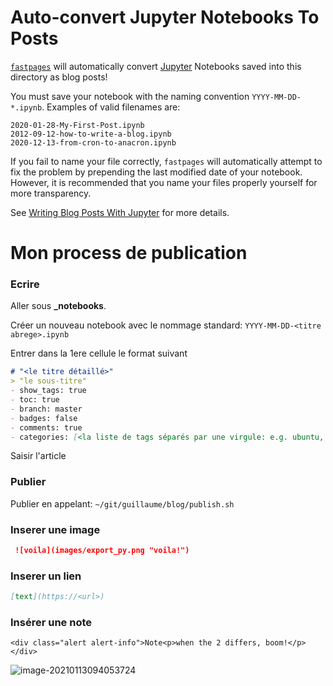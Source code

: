 # Auto-convert Jupyter Notebooks To Posts

[`fastpages`](https://github.com/fastai/fastpages) will automatically convert [Jupyter](https://jupyter.org/) Notebooks saved into this directory as blog posts!

You must save your notebook with the naming convention `YYYY-MM-DD-*.ipynb`.  Examples of valid filenames are:

```shell
2020-01-28-My-First-Post.ipynb
2012-09-12-how-to-write-a-blog.ipynb
2020-12-13-from-cron-to-anacron.ipynb
```

If you fail to name your file correctly, `fastpages` will automatically attempt to fix the problem by prepending the last modified date of your notebook. However, it is recommended that you name your files properly yourself for more transparency.

See [Writing Blog Posts With Jupyter](https://github.com/fastai/fastpages#writing-blog-posts-with-jupyter) for more details.

# Mon process de publication

### Ecrire

Aller sous **_notebooks**.

Créer un nouveau notebook avec le nommage standard: `YYYY-MM-DD-<titre abrege>.ipynb`

Entrer dans la 1ere cellule le format suivant

```markdown
# "<le titre détaillé>"
> "le sous-titre"
- show_tags: true
- toc: true
- branch: master
- badges: false
- comments: true
- categories: [<la liste de tags séparés par une virgule: e.g. ubuntu, cron]
```

Saisir l'article

### Publier

Publier en appelant: `~/git/guillaume/blog/publish.sh`

### Inserer une image

```markdown
 ![voila](images/export_py.png "voila!")
```

### Inserer un lien

```markdown
[text](https://<url>)
```

###  Insérer une note

```
<div class="alert alert-info">Note<p>when the 2 differs, boom!</p></div>
```

![image-20210113094053724](/home/explore/.config/Typora/typora-user-images/image-20210113094053724.png)
